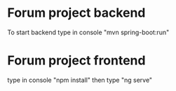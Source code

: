 # Forum project backend
To start backend type in console "mvn spring-boot:run"

# Forum project frontend
type in console "npm install"
then type "ng serve"